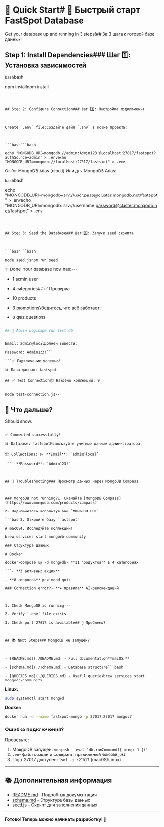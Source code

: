 # 🚀 Quick Start# 🚀 Быстрый старт FastSpot Database



Get your database up and running in 3 steps!## За 3 шага к готовой базе данных!



## Step 1: Install Dependencies### Шаг 1️⃣: Установка зависимостей



```bash```bash

npm installnpm install

``````



## Step 2: Configure Connection### Шаг 2️⃣: Настройка подключения



Create `.env` file:Создайте файл `.env` в корне проекта:



```bash```bash

echo "MONGODB_URI=mongodb://admin:Admin123!@localhost:27017/fastspot?authSource=admin" > .envecho "MONGODB_URI=mongodb://localhost:27017/fastspot" > .env

``````



Or for MongoDB Atlas (cloud):Или для MongoDB Atlas:

```bash```bash

echo "MONGODB_URI=mongodb+srv://user:pass@cluster.mongodb.net/fastspot" > .envecho "MONGODB_URI=mongodb+srv://username:password@cluster.mongodb.net/fastspot" > .env

``````



## Step 3: Seed the Database### Шаг 3️⃣: Запуск seed скрипта



```bash```bash

node seed.jsnpm run seed

``````



✨ Done! Your database now has:---

- 1 admin user

- 4 categories## ✅ Проверка

- 10 products

- 3 promotionsУбедитесь, что всё работает:

- 8 quiz questions

```bash

## 🔑 Admin Loginnpm run test:db

```

```

Email: admin@localДолжен вывести:

Password: Admin123!```

```✅ Подключение успешно!

📊 База данных: fastspot

## ✅ Test Connection📦 Найдено коллекций: 9

```

```bash

node test-connection.js---

```

## 🎯 Что дальше?

Should show:

```### Вход в систему

✅ Connected successfully!

📊 Database: fastspotИспользуйте учетные данные администратора:

📦 Collections: 9- **Email**: `admin@local`

```- **Password**: `Admin123!`



## 🐛 Troubleshooting### Просмотр данных через MongoDB Compass



### MongoDB not running?1. Скачайте [MongoDB Compass](https://www.mongodb.com/products/compass)

2. Подключитесь используя ваш `MONGODB_URI`

```bash3. Откройте базу `fastspot`

# macOS4. Исследуйте коллекции!

brew services start mongodb-community

### Структура данных

# Docker

docker-compose up -d mongodb- **11 продуктов** в 4 категориях

```- **3 активных акции**

- **8 вопросов** для mood quiz

### Connection error?- **4 правила** AI-рекомендаций



1. Check MongoDB is running---

2. Verify `.env` file exists

3. Check port 27017 is available## 🐛 Проблемы?



## 📚 Next Steps### MongoDB не запущен?



- [README.md](./README.md) - Full documentation**macOS:**

- [schema.md](./schema.md) - Database structure```bash

- [QUERIES.md](./QUERIES.md) - Useful queriesbrew services start mongodb-community

```

**Linux:**
```bash
sudo systemctl start mongod
```

**Docker:**
```bash
docker run -d --name fastspot-mongo -p 27017:27017 mongo:7
```

### Ошибка подключения?

Проверьте:
1. MongoDB запущен: `mongosh --eval "db.runCommand({ ping: 1 })"`
2. `.env` файл создан и содержит правильный `MONGODB_URI`
3. Порт 27017 доступен: `lsof -i :27017` (macOS/Linux)

---

## 📚 Дополнительная информация

- [README.md](./README.md) - Подробная документация
- [schema.md](./schema.md) - Структура базы данных
- [seed.js](./seed.js) - Скрипт для заполнения данных

---

**Готово! Теперь можно начинать разработку! 💪**

